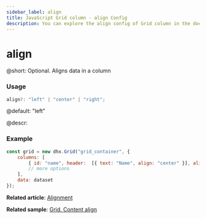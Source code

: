 ```yaml
---
sidebar_label: align
title: JavaScript Grid column - align Config 
description: You can explore the align config of Grid column in the documentation of the DHTMLX JavaScript UI library. Browse developer guides and API reference, try out code examples and live demos, and download a free 30-day evaluation version of DHTMLX Suite.
---
```


# align

@short: Optional. Aligns data in a column

### Usage

~~~jsx
align?: "left" | "center" | "right"; 
~~~

@default: "left"

@descr:
### Example

~~~jsx
const grid = new dhx.Grid("grid_container", {
    columns: [
        { id: "name", header:  [{ text: "Name", align: "center" }], align: "right"}
        // more options
    ],
    data: dataset
});
~~~

**Related article**: [Alignment](grid/configuration.md#alignment)

**Related sample**: [Grid. Content align](https://snippet.dhtmlx.com/eyreddku)